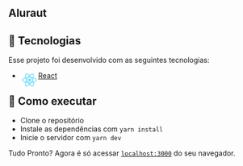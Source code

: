 ## Aluraut

## 🚀 Tecnologias

Esse projeto foi desenvolvido com as seguintes tecnologias:
- [React](https://reactjs.org) <img align='left' alt='React' width='35px' src="https://raw.githubusercontent.com/github/explore/80688e429a7d4ef2fca1e82350fe8e3517d3494d/topics/react/react.png"/>


## 🔗 Como executar

- Clone o repositório
- Instale as dependências com `yarn install`
- Inicie o servidor com `yarn dev`

Tudo Pronto? Agora é só acessar [`localhost:3000`](http://localhost:3000) do seu navegador.
